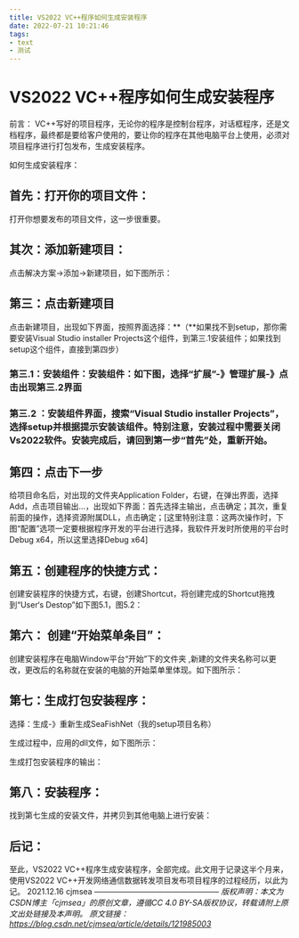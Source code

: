 ```yaml
---
title: VS2022 VC++程序如何生成安装程序
date: 2022-07-21 10:21:46
tags:
- text
- 测试
---
```

# VS2022 VC++程序如何生成安装程序
前言： VC++写好的项目程序，无论你的程序是控制台程序，对话框程序，还是文档程序，最终都是要给客户使用的，要让你的程序在其他电脑平台上使用，必须对项目程序进行打包发布，生成安装程序。

如何生成安装程序：
## 首先：打开你的项目文件：
打开你想要发布的项目文件，这一步很重要。

## 其次：添加新建项目：
点击解决方案->添加->新建项目，如下图所示：


## 第三：点击新建项目
点击新建项目，出现如下界面，按照界面选择：**（**如果找不到setup，那你需要安装Visual Studio installer Projects这个组件，到第三.1安装组件；如果找到setup这个组件，直接到第四步）

### 第三.1：安装组件：安装组件：如下图，选择“扩展”-》管理扩展-》点击出现第三.2界面

### 第三.2 ：安装组件界面，搜索“Visual Studio installer Projects”，选择setup并根据提示安装该组件。特别注意，安装过程中需要关闭Vs2022软件。安装完成后，请回到第一步“首先”处，重新开始。


## 第四：点击下一步
给项目命名后，对出现的文件夹Application Folder，右键，在弹出界面，选择Add，点击项目输出…，出现如下界面：首先选择主输出，点击确定；其次，重复前面的操作，选择资源附属DLL，点击确定；[这里特别注意：这两次操作时，下图“配置”选项一定要根据程序开发的平台进行选择，我软件开发时所使用的平台时Debug x64，所以这里选择Debug x64]


## 第五：创建程序的快捷方式：
创建安装程序的快捷方式，右键，创建Shortcut，将创建完成的Shortcut拖拽到“User‘s Destop”如下图5.1，图5.2：



## 第六： 创建“开始菜单条目”：
创建安装程序在电脑Window平台“开始”下的文件夹
,新建的文件夹名称可以更改，更改后的名称就在安装的电脑的开始菜单里体现。如下图所示：


## 第七：生成打包安装程序：
选择：生成-》重新生成SeaFishNet（我的setup项目名称）

生成过程中，应用的dll文件，如下图所示：

生成打包安装程序的输出：


## 第八：安装程序：
找到第七生成的安装文件，并拷贝到其他电脑上进行安装：


## 后记：
至此，VS2022 VC++程序生成安装程序，全部完成。此文用于记录这半个月来，使用VS2022 VC++开发网络通信数据转发项目发布项目程序的过程经历，以此为记。
2021.12.16 cjmsea
————————————————
*版权声明：本文为CSDN博主「cjmsea」的原创文章，遵循CC 4.0 BY-SA版权协议，转载请附上原文出处链接及本声明。*
*原文链接：https://blog.csdn.net/cjmsea/article/details/121985003*
